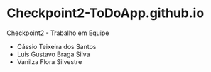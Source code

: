 # Checkpoint2-ToDoApp.github.io
Checkpoint2 - Trabalho em Equipe
  - Cássio Teixeira dos Santos
  - Luis Gustavo Braga Silva
  - Vanilza Flora Silvestre
